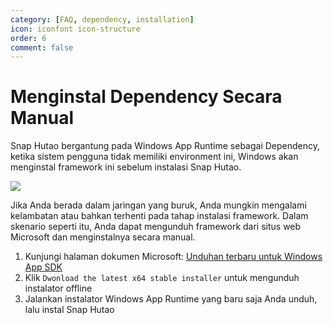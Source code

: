 ```yaml
---
category: [FAQ, dependency, installation]
icon: iconfont icon-structure
order: 6
comment: false
---
```


# Menginstal Dependency Secara Manual

Snap Hutao bergantung pada Windows App Runtime sebagai Dependency, ketika sistem pengguna tidak memiliki environment ini, Windows akan menginstal framework ini sebelum instalasi Snap Hutao.

![](https://img.alicdn.com/imgextra/i3/1797064093/O1CN01RJFPnY1g6dye2b8Uy_!!1797064093.png_.webp)

Jika Anda berada dalam jaringan yang buruk, Anda mungkin mengalami kelambatan atau bahkan terhenti pada tahap instalasi framework. Dalam skenario seperti itu, Anda dapat mengunduh framework dari situs web Microsoft dan menginstalnya secara manual.

1. Kunjungi halaman dokumen Microsoft: [Unduhan terbaru untuk Windows App SDK](https://learn.microsoft.com/en-us/windows/apps/windows-app-sdk/downloads)
2. Klik `Dwonload the latest x64 stable installer` untuk mengunduh instalator offline
3. Jalankan instalator Windows App Runtime yang baru saja Anda unduh, lalu instal Snap Hutao

